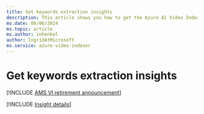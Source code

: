 ```yaml
---
title: Get keywords extraction insights
description: This article shows you how to get the Azure AI Video Indexer keywords extraction insights.
ms.date: 06/06/2024
ms.topic: article
ms.author: inhenkel
author: IngridAtMicrosoft
ms.service: azure-video-indexer
---
```


# Get keywords extraction insights

[!INCLUDE [AMS VI retirement announcement](./includes/important-ams-retirement-avi-announcement.md)]

[!INCLUDE [Insight details](./includes/keywords.md)]
